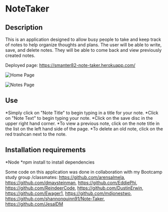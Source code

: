 # NoteTaker
## Description

This is an application designed to allow busy people to take and keep track of notes to help organize thoughts and plans.  The user will be able to write, save, and delete notes.  They will be able to come back and view previously created notes.

Deployed page:  https://smanter82-note-taker.herokuapp.com/

![Home Page](./NoteTaker/public/Assets/homeScreenshot.png)

![Notes Page](./NoteTaker/public/Assets/notesScreenshot.png)

## Use

*Simply click on "Note Title" to begin typing in a title for your note.
*Click on "Note Text" to begin typing your note.
*Click on the save disc in the upper right hand corner.
*To view a previous note, click on the note title in the list on the left hand side of the page.
*To delete an old note, click on the red trashcan next to the note.

## Installation requirements
*Node
*npm install to install dependencies


Some code on this application was done in collaboration with my Bootcamp study group /classmates: https://github.com/arensalmela, https://github.com/dmaysteinman, https://github.com/EddiePhi, https://github.com/ReindeerCode, https://github.com/DustinErwin, https://github.com/Ewager1, https://github.com/mdjonestwo, https://github.com/shannonquinn91/Note-Taker, https://github.com/JesalDM
